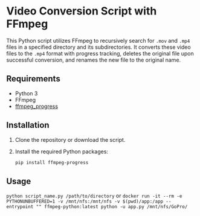 # Video Conversion Script with FFmpeg

This Python script utilizes FFmpeg to recursively search for `.mov` and `.mp4` files in a specified directory and its subdirectories. It converts these video files to the `.mp4` format with progress tracking, deletes the original file upon successful conversion, and renames the new file to the original name.

## Requirements

- Python 3
- FFmpeg
- [ffmpeg_progress](https://pypi.org/project/ffmpeg-progress/)

## Installation

1. Clone the repository or download the script.
2. Install the required Python packages:

   ```bash
   pip install ffmpeg-progress

## Usage
```python script_name.py /path/to/directory```
 or 
```docker run -it --rm -e PYTHONUNBUFFERED=1 -v /mnt/nfs:/mnt/nfs -v $(pwd)/app:/app --entrypoint "" ffmpeg-python:latest python -u app.py /mnt/nfs/GoPro/```

